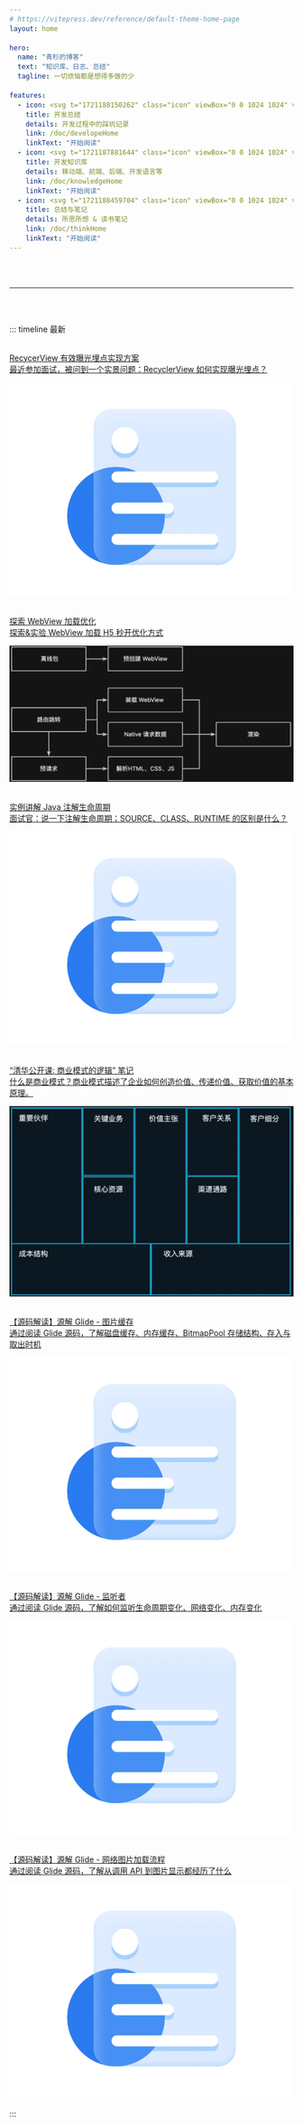 ```yaml
---
# https://vitepress.dev/reference/default-theme-home-page
layout: home

hero:
  name: "青杉的博客"
  text: "知识库、日志、总结"
  tagline: 一切烦恼都是想得多做的少

features:
  - icon: <svg t="1721188150262" class="icon" viewBox="0 0 1024 1024" version="1.1" xmlns="http://www.w3.org/2000/svg" p-id="14829" width="104" height="104"><path d="M307.2 204.8a51.2 51.2 0 0 1 51.2-51.2h307.2a51.2 51.2 0 0 1 51.2 51.2v51.2H307.2V204.8z" fill="#9486FF" p-id="14830"></path><path d="M204.8 358.4V307.2a51.2 51.2 0 0 1 51.2-51.2h512a51.2 51.2 0 0 1 51.2 51.2v51.2" fill="#FFBA00" p-id="14831"></path><path d="M153.6 358.4m51.2 0l614.4 0q51.2 0 51.2 51.2l0 409.6q0 51.2-51.2 51.2l-614.4 0q-51.2 0-51.2-51.2l0-409.6q0-51.2 51.2-51.2Z" fill="#6B57FE" p-id="14832"></path><path d="M541.2864 512l5.0176 6.0416-40.5504 222.4128-5.0176 4.1984H476.16l-5.0176-6.0416 40.5504-222.4128 5.0176-4.1984h24.576z m-126.8736 26.0608l7.2704 4.6592v24.576l-3.0208 4.6592-111.7184 50.944 111.7184 50.944 3.0208 4.6592v24.576l-7.2704 4.6592-155.4432-70.9632L256 632.1152v-18.432l2.9696-4.6592 155.4432-70.9632z m194.4064 0l155.4432 70.9632 2.9696 4.6592v18.432l-2.9696 4.6592-155.4432 70.9632-7.2704-4.6592v-24.576l3.0208-4.6592 111.7184-50.944-111.7184-50.944-3.0208-4.6592v-24.576l7.2704-4.6592z" fill="#FFFFFF" p-id="14833"></path></svg>
    title: 开发总结
    details: 开发过程中的踩坑记录
    link: /doc/developeHome
    linkText: "开始阅读"
  - icon: <svg t="1721187881644" class="icon" viewBox="0 0 1024 1024" version="1.1" xmlns="http://www.w3.org/2000/svg" p-id="7938" width="104" height="104"><path d="M672.914286 1024H351.085714C157.988571 1024 0 866.011429 0 672.914286V351.085714C0 157.988571 157.988571 0 351.085714 0h321.828572c194.56 0 351.085714 157.988571 351.085714 351.085714v321.828572c0 193.097143-157.988571 351.085714-351.085714 351.085714z" fill="#E8E4FF" p-id="7939"></path><path d="M494.445714 332.068571c-24.868571-10.24-62.902857-20.48-127.268571-20.48h-144.822857c-14.628571 0-27.794286 10.24-27.794286 32.182858v408.137142c0 14.628571 10.24 27.794286 27.794286 27.794286h182.857143c27.794286 0 57.051429 2.925714 87.771428 17.554286l1.462857-465.188572z m292.571429-20.48v397.897143c0 24.868571-17.554286 42.422857-42.422857 42.422857h-105.325715c-24.868571 0-49.737143 10.24-67.291428 24.868572 10.24-2.925714 27.794286-2.925714 45.348571-2.925714h182.857143c14.628571 0 27.794286-10.24 27.794286-27.794286V342.308571c0-14.628571-10.24-27.794286-27.794286-27.794285l-13.165714-2.925715z" fill="#907FFF" p-id="7940"></path><path d="M223.817143 475.428571c-8.777143 0-14.628571-5.851429-14.628572-14.628571v-14.628571c0-8.777143 5.851429-14.628571 14.628572-14.628572s14.628571 5.851429 14.628571 14.628572v14.628571c0 8.777143-5.851429 14.628571-14.628571 14.628571z m0-58.514285c-8.777143 0-14.628571-5.851429-14.628572-14.628572v-26.331428c0-30.72 21.942857-46.811429 42.422858-46.811429h45.348571c8.777143 0 14.628571 5.851429 14.628571 14.628572s-5.851429 14.628571-14.628571 14.628571h-45.348571c-5.851429 0-13.165714 4.388571-13.165715 17.554286v26.331428c0 8.777143-5.851429 14.628571-14.628571 14.628572z" fill="#FFFFFF" p-id="7941"></path><path d="M645.12 229.668571c-49.737143 0-87.771429 24.868571-109.714286 67.291429v465.188571c24.868571-27.794286 62.902857-49.737143 105.325715-49.737142h52.662857c27.794286 0 52.662857-24.868571 52.662857-52.662858V254.537143c0-14.628571-10.24-27.794286-27.794286-27.794286l-73.142857 2.925714z" fill="#AA9CFD" opacity=".7" p-id="7942"></path></svg>
    title: 开发知识库
    details: 移动端、前端、后端、开发语言等
    link: /doc/knowledgeHome
    linkText: "开始阅读"
  - icon: <svg t="1721188459704" class="icon" viewBox="0 0 1024 1024" version="1.1" xmlns="http://www.w3.org/2000/svg" p-id="22845" width="104" height="104"><path d="M813.09 238.24H200.855s-35.86 11.324-35.86 79.27 35.86 81.157 35.86 81.157H813.09s-30.833-13.212-30.833-80.214 30.833-80.213 30.833-80.213z" fill="#FCE3C3" p-id="22846"></path><path d="M836.11 411.167H198.626l-2.092-0.771c-1.798-0.662-44.039-17.096-44.039-92.887 0-76.229 42.775-90.614 44.597-91.189l1.837-0.58H836.11v25H203.434c-5.723 2.987-25.938 17.064-25.938 66.77 0 49.62 20.176 65.117 26.251 68.657H836.11v25z" fill="#300604" p-id="22847"></path><path d="M256.75 275.988h231.233v18.873H256.75zM390.334 310.933h344.649v23.043H390.334zM262.52 349.398h150.736v23.043H262.52z" fill="#ED8F27" p-id="22848"></path><path d="M907.017 433.246H294.782s-35.86 11.324-35.86 79.27 35.86 81.157 35.86 81.157h612.235s-30.833-13.212-30.833-80.214 30.833-80.213 30.833-80.213z" fill="#FCE3C3" p-id="22849"></path><path d="M930.037 606.173H292.553l-2.092-0.771c-1.798-0.662-44.039-17.096-44.039-92.887 0-76.229 42.775-90.614 44.597-91.189l1.837-0.58h637.182v25H297.36c-5.723 2.987-25.938 17.064-25.938 66.77 0 49.62 20.176 65.117 26.251 68.657h632.364v25z" fill="#300604" p-id="22850"></path><path d="M354.857 541.566h431.325v23.043H354.857z" fill="#ED8F27" p-id="22851"></path><path d="M792.055 627.604H179.82s-35.86 11.324-35.86 79.27 35.86 81.157 35.86 81.157h612.235s-30.833-13.212-30.833-80.214 30.833-80.213 30.833-80.213z" fill="#FCE3C3" p-id="22852"></path><path d="M815.075 800.531H177.59l-2.092-0.771c-1.799-0.663-44.038-17.097-44.038-92.887 0-76.229 42.774-90.614 44.595-91.189l1.838-0.58h637.183v25H182.397c-5.723 2.987-25.938 17.064-25.938 66.77 0 49.619 20.175 65.117 26.25 68.657h632.365v25z" fill="#300604" p-id="22853"></path><path d="M265.709 708.718l-50.263 147.29 153.236-57.634z" fill="#FCE3C3" p-id="22854"></path><path d="M314.22 744.184l54.462 54.19L697.02 470.635l-51.623-47.93z" fill="#B12800" p-id="22855"></path><path d="M268.266 699.017l54.461 54.19 328.339-327.739-51.623-47.93z" fill="#ED8F27" p-id="22856"></path><path d="M645.397 329.934l58.74-57.215 41.085-3.024 52.717 53.485 3.061 42-66.183 67.658z" fill="#228E9D" p-id="22857"></path><path d="M362.732 805.746l-97.023-97.028a8.645 8.645 0 0 1 0-12.226l422.24-422.237c11.268-11.271 26.55-17.075 42.624-16.073 13.979 0.871 26.973 7.542 36.878 17.445l29.748 29.746c21.576 21.574 21.578 56.555 0.002 78.131L374.957 805.746a8.644 8.644 0 0 1-12.225 0z m-77.039-103.141l83.152 83.158 415.308-415.308c14.343-14.341 14.34-37.686-0.003-52.032l-31.123-31.12c-6.948-6.951-16.187-10.778-26.013-10.778s-19.065 3.827-26.016 10.778L285.693 702.605z" fill="#300604" p-id="22858"></path><path d="M697.02 470.642l-96.201-96.201 40.744-40.745 96.201 96.201z" fill="#300604" p-id="22859"></path><path d="M697.02 483.681L587.766 374.432l53.798-53.793 109.249 109.249-53.793 53.793z m-83.151-109.249l83.152 83.152 27.695-27.695-83.152-83.152-27.695 27.695z" fill="#300604" p-id="22860"></path><path d="M745.703 381.239l-13.049-13.049 18.11-18.107c3.265-3.268 3.265-8.585-0.003-11.853l-8.768-8.771 13.049-13.049 8.771 8.771c10.459 10.465 10.459 27.485 0.003 37.951l-18.113 18.107zM638.998 419.4l13.05 13.048L327.27 757.224l-13.049-13.049z" fill="#300604" p-id="22861"></path><path d="M199.742 871.713L264 699.379l17.289 6.452-50.139 134.475 134.471-50.14 6.447 17.29z" fill="#300604" p-id="22862"></path><path d="M215.446 856.008l57.278-25.908-31.37-31.371z" fill="#300604" p-id="22863"></path><path d="M196.954 874.501l41.489-91.736 50.242 50.241-91.731 41.495z m47.311-59.812l-10.328 22.829 22.829-10.327-12.501-12.502z" fill="#300604" p-id="22864"></path></svg>
    title: 总结与笔记
    details: 所思所想 & 读书笔记
    link: /doc/thinkHome
    linkText: "开始阅读"
---
```


<br>
<br>

***

<br>
<br>

::: timeline 最新
<br>
<br>
<div class="linkcard">
  <a href="./doc/Android/RecyclerView有效曝光">
    <p class="description">RecycerView 有效曝光埋点实现方案<br><span> 最近参加面试，被问到一个实景问题：RecyclerView 如何实现曝光埋点？  </span></p>
    <div class="logo">
        <img alt="Logo" src="/img/article_def_logo.webp" />
    </div>
  </a>
</div><br>
<div class="linkcard">
  <a href="./doc/Android/WebView加载优化">
    <p class="description">探索 WebView 加载优化<br><span> 探索&实验 WebView 加载 H5 秒开优化方式 </span></p>
    <div class="logo">
        <img alt="Logo" src="./doc/Android/img/h5加载优化/固定功能页2.webp" />
    </div>
  </a>
</div><br>
<div class="linkcard">
  <a href="./doc/Java/注解">
    <p class="description">实例讲解 Java 注解生命周期<br><span> 面试官：说一下注解生命周期；SOURCE、CLASS、RUNTIME 的区别是什么？ </span></p>
    <div class="logo">
        <img alt="Logo" src="/img/article_def_logo.webp" />
    </div>
  </a>
</div><br>

<div class="linkcard">
  <a href="./doc/ThinkSummary/清华-商业模式的逻辑">
    <p class="description">“清华公开课: 商业模式的逻辑” 笔记<br><span> 什么是商业模式？商业模式描述了企业如何创造价值、传递价值、获取价值的基本原理。 </span></p>
    <div class="logo">
        <img alt="Logo" src="./doc/ThinkSummary/img/商业模式的逻辑/商业模式逻辑.webp" />
    </div>
  </a>
</div><br>
<div class="linkcard">
  <a href="./doc/Android/源解Glide_图片缓存">
    <p class="description"> 【源码解读】源解 Glide - 图片缓存<br><span> 通过阅读 Glide 源码，了解磁盘缓存、内存缓存、BitmapPool 存储结构、存入与取出时机   </span></p>
    <div class="logo">
        <img alt="Logo" src="/img/article_def_logo.webp" />
    </div>
  </a>
</div><br>
<div class="linkcard">
  <a href="./doc/Android/源解Glide_监听者">
    <p class="description"> 【源码解读】源解 Glide - 监听者<br><span> 通过阅读 Glide 源码，了解如何监听生命周期变化、网络变化、内存变化  </span></p>
    <div class="logo">
        <img alt="Logo" src="/img/article_def_logo.webp" />
    </div>
  </a>
</div><br>
<div class="linkcard">
  <a href="./doc/Android/源解Glide_加载流程">
    <p class="description">【源码解读】源解 Glide - 网络图片加载流程<br><span>  通过阅读 Glide 源码，了解从调用 API 到图片显示都经历了什么 </span></p>
    <div class="logo">
        <img alt="Logo" src="/img/article_def_logo.webp" />
    </div>
  </a>
</div><br>
:::

